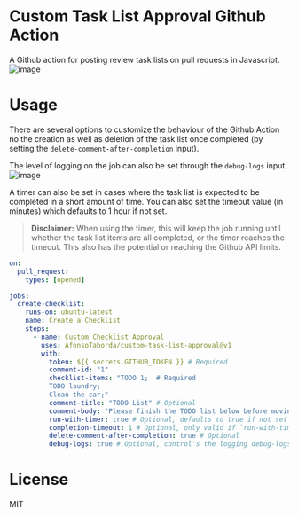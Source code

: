 # Custom Task List Approval Github Action
A Github action for posting review task lists on pull requests in Javascript.
![image](https://user-images.githubusercontent.com/10180317/217216561-74350607-4b99-4c05-9b89-eb5b9866bccd.png)

# Usage
There are several options to customize the behaviour of the Github Action no the creation as well as deletion of the task list once completed (by setting the `delete-comment-after-completion` input).

The level of logging on the job can also be set through the `debug-logs` input.
![image](https://user-images.githubusercontent.com/10180317/217216115-303cc677-29f4-4be1-9d03-60eb61246e9c.png)

A timer can also be set in cases where the task list is expected to be completed in a short amount of time. You can also set the timeout value (in minutes) which defaults to 1 hour if not set.

> **Disclaimer:** When using the timer, this will keep the job running until whether the task list items are all completed, or the timer reaches the timeout. This also has the potential or reaching the Github API limits.

``` yml
on:
  pull_request:
    types: [opened]

jobs:
  create-checklist:
    runs-on: ubuntu-latest
    name: Create a Checklist
    steps:
      - name: Custom Checklist Approval
        uses: AfonsoTaborda/custom-task-list-approval@v1
        with:
          token: ${{ secrets.GITHUB_TOKEN }} # Required
          comment-id: "1"
          checklist-items: "TODO 1;  # Required
          TODO laundry;
          Clean the car;"
          comment-title: "TODO List" # Optional
          comment-body: "Please finish the TODO list below before moving to the next step:" # Optional
          run-with-timer: true # Optional, defaults to true if not set
          completion-timeout: 1 # Optional, only valid if `run-with-timer` is set to true
          delete-comment-after-completion: true # Optional
          debug-logs: true # Optional, control's the logging debug-logs setting for the timer (if enabled)
```

# License
MIT

